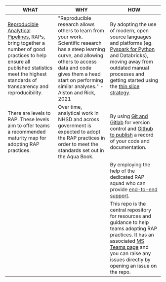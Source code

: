 | **WHAT**                                                                                                                                                                                                          | **WHY**                                                                                                                                                                                                                                        | **HOW**                                                                                                                                                                                                                                                                       |
|-------------------------------------------------------------------------------------------------------------------------------------------------------------------------------------------------------------------|------------------------------------------------------------------------------------------------------------------------------------------------------------------------------------------------------------------------------------------------|-------------------------------------------------------------------------------------------------------------------------------------------------------------------------------------------------------------------------------------------------------------------------------|
| [Reproducible Analytical Pipelines](/what-is-RAP.md),  RAPs, bring together a number of good  practices to help ensure all published  statistics meet the highest standards of  transparency and reproducibility. | "Reproducible research allows others to learn from your work. Scientific research has a  steep learning curve, and allowing others to  access data and code gives them a head  start on performing similar analyses."  - Alston and Rick, 2021 | By adopting the use of modern, open source languages and platforms (eg. [Pyspark for Python](/pyspark/README.md) and Databricks),  moving away from outdated manual processes and  getting started using the [thin slice strategy](/rollout-approach/thin-slice-strategy.md). |
| There are levels to RAP. These levels  aim to offer teams a recommended  maturity map for adopting RAP practices.                                                                                                 | Over time, analytical work in NHSD and across  government is expected to adopt the RAP  practices in order to meet the standards set  out in the Aqua Book.                                                                                    | By using [Git and Gitlab](/development-approach/01_intro-to-git.md) for version control and [Github to  publish](/development-approach/08_how-to-publish-your-code-in-the-open.md) a record of your code and documentation.                                                   |
|                                                                                                                                                                                                                   |                                                                                                                                                                                                                                                | By employing the help of the dedicated RAP squad who can provide [end-to-end support](/rollout-approach/support-models.md).                                                                                                                                                   |
|                                                                                                                                                                                                                   |                                                                                                                                                                                                                                                | This repo is the central repository for resources and  guidance to help teams adopting RAP practices. It has an associated [MS Teams page]() and you can raise any issues directly by opening an issue on the repo.                                                           |
